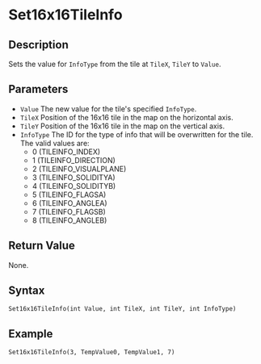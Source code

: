 # Set16x16TileInfo

## Description
Sets the value for `InfoType` from the tile at `TileX`, `TileY` to `Value`.

## Parameters
- `Value`
The new value for the tile's specified `InfoType`.
- `TileX`
Position of the 16x16 tile in the map on the horizontal axis.
- `TileY`
Position of the 16x16 tile in the map on the vertical axis.
- `InfoType`
The ID for the type of info that will be overwritten for the tile. The valid values are:
    - 0 (TILEINFO_INDEX)
    - 1 (TILEINFO_DIRECTION)
    - 2 (TILEINFO_VISUALPLANE)
    - 3 (TILEINFO_SOLIDITYA)
    - 4 (TILEINFO_SOLIDITYB)
    - 5 (TILEINFO_FLAGSA)
    - 6 (TILEINFO_ANGLEA)
    - 7 (TILEINFO_FLAGSB)
    - 8 (TILEINFO_ANGLEB)

## Return Value
None.

## Syntax
```
Set16x16TileInfo(int Value, int TileX, int TileY, int InfoType)
```

## Example
```
Set16x16TileInfo(3, TempValue0, TempValue1, 7)
```